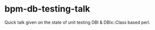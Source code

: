 bpm-db-testing-talk
===================

Quick talk given on the state of unit testing DBI &amp; DBIx::Class based perl.
